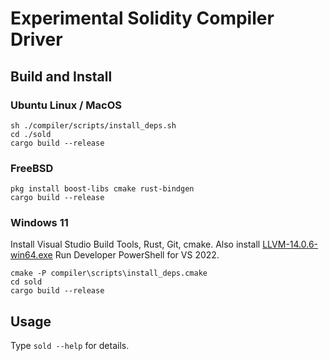 # Experimental Solidity Compiler Driver

## Build and Install

### Ubuntu Linux / MacOS

```shell
sh ./compiler/scripts/install_deps.sh
cd ./sold
cargo build --release
```

### FreeBSD

```shell
pkg install boost-libs cmake rust-bindgen
cargo build --release
```

### Windows 11

Install Visual Studio Build Tools, Rust, Git, cmake.
Also install [LLVM-14.0.6-win64.exe](https://github.com/llvm/llvm-project/releases)
Run Developer PowerShell for VS 2022.

```shell
cmake -P compiler\scripts\install_deps.cmake
cd sold
cargo build --release
```

## Usage

Type `sold --help` for details.
